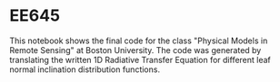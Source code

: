 # EE645
This notebook shows the final code for the class "Physical Models in Remote Sensing" at Boston University. The code was generated by translating the written 1D Radiative Transfer Equation for different leaf normal inclination distribution functions. 
